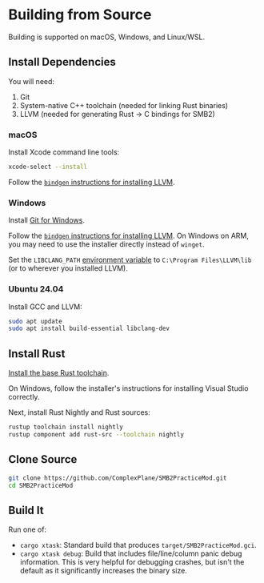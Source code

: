 # Building from Source

Building is supported on macOS, Windows, and Linux/WSL.

## Install Dependencies

You will need:

1) Git
2) System-native C++ toolchain (needed for linking Rust binaries)
3) LLVM (needed for generating Rust -> C bindings for SMB2)

### macOS

Install Xcode command line tools:

```sh
xcode-select --install
```

Follow the [`bindgen` instructions for installing LLVM](https://rust-lang.github.io/rust-bindgen/requirements.html).

### Windows

Install [Git for Windows](https://git-scm.com/downloads/win).

Follow the [`bindgen` instructions for installing LLVM](https://rust-lang.github.io/rust-bindgen/requirements.html). On Windows on ARM, you may need to use the installer directly instead of `winget`.

Set the `LIBCLANG_PATH` [environment variable](https://www.alphr.com/environment-variables-windows-10/) to `C:\Program Files\LLVM\lib` (or to wherever you installed LLVM).

### Ubuntu 24.04

Install GCC and LLVM:

```sh
sudo apt update
sudo apt install build-essential libclang-dev
```

## Install Rust

[Install the base Rust toolchain](https://www.rust-lang.org/tools/install).

On Windows, follow the installer's instructions for installing Visual Studio correctly.

Next, install Rust Nightly and Rust sources:

```sh
rustup toolchain install nightly
rustup component add rust-src --toolchain nightly
```

## Clone Source

```sh
git clone https://github.com/ComplexPlane/SMB2PracticeMod.git
cd SMB2PracticeMod
```

## Build It

Run one of:

- `cargo xtask`: Standard build that produces `target/SMB2PracticeMod.gci`.
- `cargo xtask debug`: Build that includes file/line/column panic debug information. This is very helpful for debugging crashes, but isn't the default as it significantly increases the binary size.
